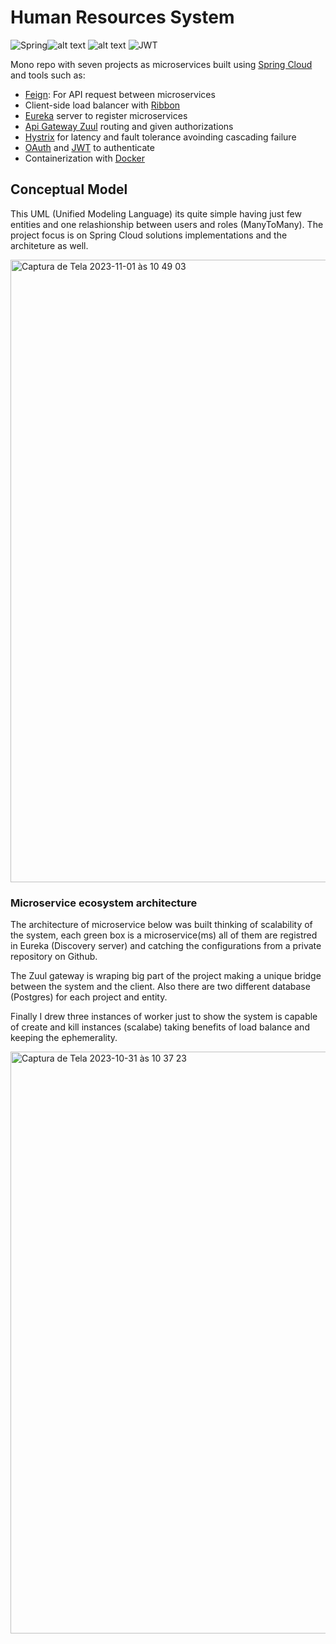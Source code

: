# Human Resources System


![Spring](https://img.shields.io/badge/spring-%236DB33F.svg?style=for-the-badge&logo=spring&logoColor=white)![alt text](https://img.shields.io/badge/docker-2496ED.svg?style=for-the-badge&logo=docker&logoColor=white) 
![alt text](https://img.shields.io/badge/postgreSQL-4169E1.svg?style=for-the-badge&logo=postgresql&logoColor=white) 
![JWT](https://img.shields.io/badge/JWT-black?style=for-the-badge&logo=JSON%20web%20tokens)

Mono repo with seven projects as microservices built using [Spring Cloud](https://spring.io/projects/spring-cloud) and tools such as:
- [Feign](https://spring.io/projects/spring-cloud-openfeign): For API request between microservices
- Client-side load balancer with [Ribbon](https://cloud.spring.io/spring-cloud-netflix/multi/multi_spring-cloud-ribbon.html)
- [Eureka](https://cloud.spring.io/spring-cloud-netflix/reference/html/) server to register microservices
- [Api Gateway Zuul](https://github.com/Netflix/zuul) routing and given authorizations
- [Hystrix](https://github.com/Netflix/Hystrix) for latency and fault tolerance avoinding cascading failure
- [OAuth](https://oauth.net/2/) and [JWT](https://jwt.io) to authenticate
- Containerization with [Docker](https://www.docker.com)


## Conceptual Model 
This UML (Unified Modeling Language) its quite simple having just few entities and one relashionship between users and roles (ManyToMany). The project focus is on Spring Cloud solutions implementations and the architeture as well.

<img><img width="996" alt="Captura de Tela 2023-11-01 às 10 49 03" src="https://github.com/LeonardodCastro/hr-microservices/assets/134518796/a8886cc8-ffe6-4c25-b179-efa20babc5f8">




### Microservice ecosystem architecture

The architecture of microservice below was built thinking of scalability of the system, each green box is a microservice(ms) all of them are registred in Eureka (Discovery server) and catching the configurations from a private repository on Github.

The Zuul gateway is wraping big part of the project making a unique bridge between the system and the client. Also there are two different database (Postgres) for each project and entity.

Finally I drew three instances of worker just to show the system is capable of create and kill instances (scalabe) taking benefits of load balance and keeping the ephemerality.

<img><img width="931" alt="Captura de Tela 2023-10-31 às 10 37 23" src="https://github.com/LeonardodCastro/hr-microservices/assets/134518796/b07ca782-2188-4c5a-a5d5-6a5238526af1">


